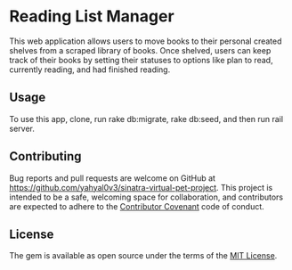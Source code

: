 # Reading List Manager

This web application allows users to move books to their personal created shelves from a scraped library of books. Once shelved, users can keep track of their books by setting their statuses to options like plan to read, currently reading, and had finished reading.

## Usage

To use this app, clone, run rake db:migrate, rake db:seed, and then run rail server.

## Contributing

Bug reports and pull requests are welcome on GitHub at https://github.com/yahyal0v3/sinatra-virtual-pet-project. This project is intended to be a safe, welcoming space for collaboration, and contributors are expected to adhere to the [Contributor Covenant](http://contributor-covenant.org) code of conduct.

## License

The gem is available as open source under the terms of the [MIT License](http://opensource.org/licenses/MIT).
